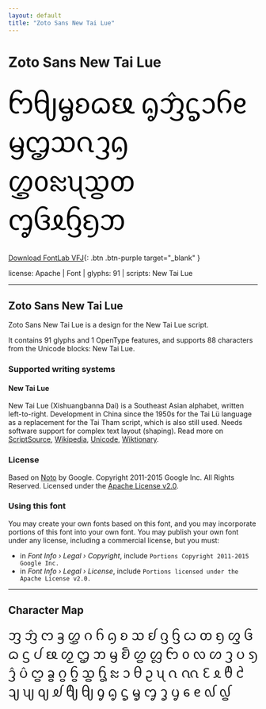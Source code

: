 ```yaml
---
layout: default
title: "Zoto Sans New Tai Lue"
---
```


# Zoto Sans New Tai Lue

<div contenteditable="true" style="font-family: 'Zoto Sans New Tai Lue'; font-size: 4em; color:black; margin: 0.5em 0 0.5em 0; line-height: 1.4em;">
ᦝᧀᧄᦈᦒᦕ ᧂᦁᧃᦱᦆᧉ ᦙᦗᦉᦵᦡᦇ ᦄᦞᦰᦴᦪᦎ ᧅᦑᦸᦌᦏᦘ
</div>

[Download FontLab VFJ](https://downgit.github.io/#/home?url=https://github.com/fontlabcom/getgo-fonts/blob/main/getgo-fonts/apache/zotosans/zotosans-newtailue.vfj){: .btn .btn-purple target="_blank" }

license: Apache \| Font \| glyphs: 91 \| scripts: New Tai Lue

---


## Zoto Sans New Tai Lue

Zoto Sans New Tai Lue is a design for the New Tai Lue script.

It contains 91 glyphs and 1 OpenType features, and supports 88 characters from the Unicode blocks: New Tai Lue.


### Supported writing systems


#### New Tai Lue

New Tai Lue (Xishuangbanna Dai) is a Southeast Asian alphabet, written left-to-right. Development in China since the 1950s for the Tai Lü language as a replacement for the Tai Tham script, which is also still used. Needs software support for complex text layout (shaping). Read more on [ScriptSource](https://scriptsource.org/scr/Talu), [Wikipedia](https://en.wikipedia.org/wiki/ISO_15924:Talu), [Unicode](https://www.unicode.org/versions/Unicode13.0.0/ch16.pdf#G65706), [Wiktionary](https://en.wiktionary.org/wiki/Category:New_Tai_Lue_script).


### License

Based on [Noto](https://github.com/notofonts) by Google. Copyright 2011-2015 Google Inc. All Rights Reserved. Licensed under the [Apache License v2.0](https://www.apache.org/licenses/LICENSE-2.0.txt).

### Using this font

You may create your own fonts based on this font, and you may incorporate portions of this font into your own font. You may publish your own font under any license, including a commercial license, but you must:

- in _Font Info › Legal › Copyright_, include `Portions Copyright 2011-2015 Google Inc.`
- in _Font Info › Legal › License_, include `Portions licensed under the Apache License v2.0.`


---

## Character Map

<div style="font-family: 'Zoto Sans New Tai Lue'; font-size: 2em;">
ᦀ ᦁ ᦂ ᦃ ᦄ ᦅ ᦆ ᦇ ᦈ ᦉ ᦊ ᦋ ᦌ ᦍ ᦎ ᦏ ᦐ ᦑ ᦒ ᦓ ᦔ ᦕ ᦖ ᦗ ᦘ ᦙ ᦚ ᦛ ᦜ ᦝ ᦞ ᦟ ᦠ ᦡ ᦢ ᦣ ᦤ ᦥ ᦦ ᦧ ᦨ ᦩ ᦪ ᦫ ᦰ ᦱ ᦲ ᦳ ᦴ ᦵ ᦶ ᦷ ᦸ ᦹ ᦺ ᦻ ᦼ ᦽ ᦾ ᦿ ᧀ ᧁ ᧂ ᧃ ᧄ ᧅ ᧆ ᧇ ᧈ ᧉ ᧞ ᧟
</div>

